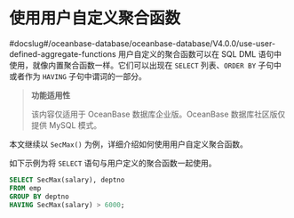 使用用户自定义聚合函数 
================================
#docslug#/oceanbase-database/oceanbase-database/V4.0.0/use-user-defined-aggregate-functions
用户自定义的聚合函数可以在 SQL DML 语句中使用，就像内置聚合函数一样。它们可以出现在 `SELECT` 列表、`ORDER BY` 子句中或者作为 `HAVING` 子句中谓词的一部分。

>**功能适用性**
>
>该内容仅适用于 OceanBase 数据库企业版。OceanBase 数据库社区版仅提供 MySQL 模式。

本文继续以 `SecMax()` 为例，详细介绍如何使用用户自定义聚合函数。

如下示例为将 `SELECT` 语句与用户定义的聚合函数一起使用。

```sql
SELECT SecMax(salary), deptno
FROM emp
GROUP BY deptno
HAVING SecMax(salary) > 6000;
```


